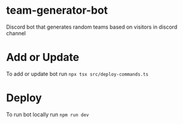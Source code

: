 # team-generator-bot
Discord bot that generates random teams based on visitors in discord channel

# Add or Update
To add or update bot run `npx tsx src/deploy-commands.ts` 

# Deploy
To run bot locally run `npm run dev`
